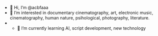- 👋 Hi, I’m @acbfaaa
- 👀 I’m interested in documentary cinematography, art, electronic music, cinematography, human nature, psihological, photography, literature.
- - 🌱 I’m currently learning AI, script development, new technology


<!---
acbfaaa/acbfaaa is a ✨ special ✨ repository because its `README.md` (this file) appears on your GitHub profile.
You can click the Preview link to take a look at your changes.
--->
